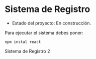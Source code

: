 <h1> Sistema de Registro</h1>

- Estado del proyecto: En construcción.

Para ejecutar el sistema debes poner:

```npm instal react```

Sistema de Registro 2
